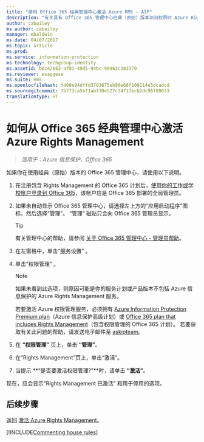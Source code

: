 ```yaml
---
title: "使用 Office 365 经典管理中心激活 Azure RMS - AIP"
description: "有关具有 Office 365 管理中心经典（原始）版本访问权限时 Azure Rights Management 服务的激活说明。"
author: cabailey
ms.author: cabailey
manager: mbaldwin
ms.date: 04/07/2017
ms.topic: article
ms.prod: 
ms.service: information-protection
ms.technology: techgroup-identity
ms.assetid: b6c42663-af01-49d5-94bc-98963c383379
ms.reviewer: esaggese
ms.suite: ems
ms.openlocfilehash: fd08e94dffd3793675eb90e68f108114e5dcadcd
ms.sourcegitcommit: 7b773ca5bf1abf30e527c34717ecb2dc96f88033
translationtype: HT
---
```

# <a name="how-to-activate-azure-rights-management-from-the-office-365-classic-admin-center"></a>如何从 Office 365 经典管理中心激活 Azure Rights Management

>*适用于：Azure 信息保护、Office 365*


如果你在使用经典（原始）版本的 Office 365 管理中心，请使用以下说明。

1. 在注册包含 Rights Management 的 Office 365 计划后，[使用你的工作或学校帐户登录到 Office 365](https://portal.office.com/)，该帐户应是 Office 365 部署的全局管理员。

2. 如果未自动显示 Office 365 管理中心，请选择左上方的“应用启动程序”图标，然后选择“管理”。 “管理”  磁贴只会向 Office 365 管理员显示。

    > [!TIP]
    > 有关管理中心的帮助，请参阅 [关于 Office 365 管理中心 - 管理员帮助](https://support.office.com/article/About-the-Office-365-admin-center-Admin-Help-58537702-d421-4d02-8141-e128e3703547)。

3. 在左窗格中，单击“服务设置” 。

4.  单击“权限管理” 。

    > [!NOTE]
    >如果未看到此选项，则原因可能是你的服务计划或产品版本不包括 Azure 信息保护的 Azure Rights Management 服务。
    >
    >若要激活 Azure 权限管理服务，必须拥有 [Azure Information Protection Premium plan](https://www.microsoft.com/cloud-platform/azure-information-protection-pricing)（Azure 信息保护高级计划）或 [Office 365 plan that includes Rights Management](http://download.microsoft.com/download/E/C/F/ECF42E71-4EC0-48FF-AA00-577AC14D5B5C/Azure_Information_Protection_licensing_datasheet_EN-US.pdf)（包含权限管理的 Office 365 计划）。 若要获取有关此问题的帮助，请发送电子邮件至 [askipteam](mailto:askipteam?subject=I%20cannot%20activate%20RMS)。

5. 在 **“权限管理”** 页上，单击 **“管理”**。

6. 在“Rights Management”页上，单击“激活”。

7. 当提示 **“是否要激活权限管理?”**时，请单击 **“激活”**。

现在，应会显示“Rights Management 已激活”  和用于停用的选项。

## <a name="next-steps"></a>后续步骤
返回 [激活 Azure Rights Management](activate-service.md)。

[!INCLUDE[Commenting house rules](../includes/houserules.md)]